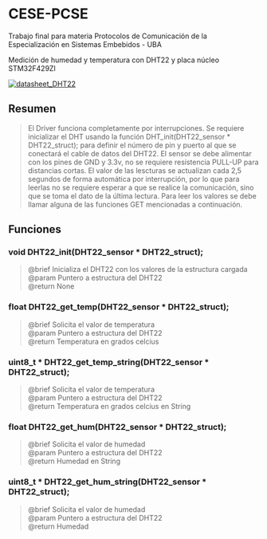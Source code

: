 # CESE-PCSE
Trabajo final para materia Protocolos de Comunicación de la Especialización en Sistemas Embebidos - UBA 

Medición de humedad y temperatura con DHT22 y placa núcleo STM32F429ZI

[![datasheet_DHT22](https://img.shields.io/badge/Datasheet-DHT22-gold.svg)](https://files.seeedstudio.com/wiki/Grove-Temperature_and_Humidity_Sensor_Pro/res/AM2302-EN.pdf)

## Resumen
> El Driver funciona completamente por interrupciones. Se requiere inicializar el DHT usando la función DHT_init(DHT22_sensor * DHT22_struct); para definir el número de pin y puerto al que se conectará el cable de datos del DHT22.
> El sensor se debe alimentar con los pines de GND y 3.3v, no se requiere resistencia PULL-UP para distancias cortas.
> El valor de las lescturas se actualizan cada 2,5 segundos de forma automática por interrupción, por lo que para leerlas no se requiere esperar a que se realice la comunicación, sino que se toma el dato de la última lectura. Para leer los valores se debe llamar alguna de las funciones GET mencionadas a continuación.

## Funciones


### void DHT22_init(DHT22_sensor * DHT22_struct);
> @brief	Inicializa el DHT22 con los valores de la estructura cargada<br/>
> @param	Puntero a estructura del DHT22<br/>
> @return	None



### float DHT22_get_temp(DHT22_sensor * DHT22_struct);
> @brief	Solicita el valor de temperatura<br/>
> @param	Puntero a estructura del DHT22<br/>
> @return	Temperatura en grados celcius

### uint8_t * DHT22_get_temp_string(DHT22_sensor * DHT22_struct);
> @brief	Solicita el valor de temperatura<br/>
> @param	Puntero a estructura del DHT22<br/>
> @return	Temperatura en grados celcius en String

### float DHT22_get_hum(DHT22_sensor * DHT22_struct);
> @brief	Solicita el valor de humedad<br/>
> @param	Puntero a estructura del DHT22<br/>
> @return	Humedad en String

### uint8_t * DHT22_get_hum_string(DHT22_sensor * DHT22_struct);
> @brief	Solicita el valor de humedad<br/>
> @param	Puntero a estructura del DHT22<br/>
> @return	Humedad
